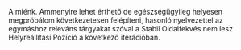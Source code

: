A miénk.
Ammenyire lehet érthető de egészségügyileg helyesen megpróbálom következetesen felépíteni, hasonló nyelvezettel az egymáshoz releváns tárgyakat szóval a Stabil Oldalfekvés nem lesz Helyreállítási Pozíció a következő iterációban.
